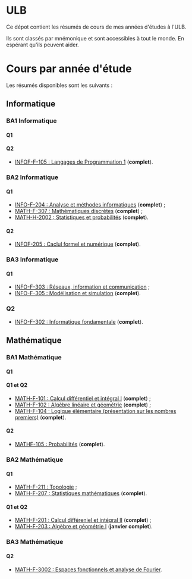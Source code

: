 # ULB
Ce dépot contient les résumés de cours de mes années d'études à l'ULB.

Ils sont classés par mnémonique et sont accessibles  à tout le monde. En espérant qu'ils peuvent aider.

# Cours par année d'étude

Les résumés disponibles sont les suivants :

## Informatique

### BA1 Informatique

#### Q1

#### Q2

+ [INFOF-F-105 : Langages de Programmation 1](https://github.com/RobinPetit/ULB/blob/master/INFOF-105/r%C3%A9sum%C3%A9/r%C3%A9sum%C3%A9.pdf) (**complet**).

### BA2 Informatique

#### Q1

+ [INFO-F-204 : Analyse et méthodes informatiques](https://github.com/RobinPetit/ULB/blob/master/INFOF-204/r%C3%A9sum%C3%A9/r%C3%A9sum%C3%A9.pdf) (**complet**) ;
+ [MATH-F-307 : Mathématiques discrètes](https://github.com/RobinPetit/ULB/blob/master/MATHF-307/r%C3%A9sum%C3%A9/r%C3%A9sum%C3%A9.pdf) (**complet**) ;
+ [MATH-H-2002 : Statistiques et probabilités](https://github.com/RobinPetit/ULB/blob/master/MATHH-2002/r%C3%A9sum%C3%A9/r%C3%A9sum%C3%A9.pdf) (**complet**).

#### Q2

+ [INFOF-205 : Caclul formel et numérique](https://github.com/RobinPetit/ULB/blob/master/INFOF-205/r%C3%A9sum%C3%A9/r%C3%A9sum%C3%A9.pdf) (**complet**).

### BA3 Informatique

#### Q1

+ [INFO-F-303 : Réseaux, information et communication](https://github.com/RobinPetit/ULB/blob/master/INFOF-303/r%C3%A9sum%C3%A9/Th%C3%A9orie%20de%20l'information/r%C3%A9sum%C3%A9.pdf) ;
+ [INFO-F-305 : Modélisation et simulation](https://github.com/RobinPetit/ULB/blob/master/INFOF-305/r%C3%A9sum%C3%A9/r%C3%A9sum%C3%A9.pdf) (**complet**).

### Q2

+ [INFO-F-302 : Informatique fondamentale](https://github.com/RobinPetit/ULB/blob/master/INFOF-302/r%C3%A9sum%C3%A9/r%C3%A9sum%C3%A9.pdf) (**complet**).

## Mathématique

### BA1 Mathématique

#### Q1

#### Q1 et Q2

+ [MATH-F-101 : Calcul différentiel et intégral I](https://github.com/RobinPetit/ULB/blob/master/MATHF-101/r%C3%A9sum%C3%A9/r%C3%A9sum%C3%A9.pdf) (**complet**) ;
+ [MATH-F-102 : Algèbre linéaire et géométrie](https://github.com/RobinPetit/ULB/blob/master/MATHF-102/r%C3%A9sum%C3%A9/r%C3%A9sum%C3%A9.pdf) (**complet**) ;
+ [MATH-F-104 : Logique élémentaire (présentation sur les nombres premiers)](https://github.com/RobinPetit/ULB/blob/master/MATHF-104/Pr%C3%A9sentation/slides.pdf) (**complet**).

#### Q2

+ [MATHF-105 : Probabilités](https://github.com/RobinPetit/ULB/blob/master/MATHF-105/r%C3%A9sum%C3%A9/r%C3%A9sum%C3%A9.pdf) (**complet**).

### BA2 Mathématique

#### Q1

+ [MATH-F-211 : Topologie](https://github.com/RobinPetit/ULB/blob/master/MATHF-211/r%C3%A9sum%C3%A9/r%C3%A9sum%C3%A9.pdf) ;
+ [MATH-F-207 : Statistiques mathématiques](https://github.com/RobinPetit/ULB/blob/master/MATHF-207/r%C3%A9sum%C3%A9/r%C3%A9sum%C3%A9.pdf) (**complet**).

#### Q1 et Q2

+ [MATH-F-201 : Calcul différeniel et intégral II](https://github.com/RobinPetit/ULB/blob/master/MATHF-201/r%C3%A9sum%C3%A9/r%C3%A9sum%C3%A9.pdf) (**complet**) ;
+ [MATH-F-203 : Algèbre et géométrie I](https://github.com/RobinPetit/ULB/blob/master/MATHF-203/r%C3%A9sum%C3%A9/r%C3%A9sum%C3%A9.pdf) (**janvier complet**).

### BA3 Mathématique

#### Q2

+ [MATH-F-3002 : Espaces fonctionnels et analyse de Fourier](https://github.com/RobinPetit/ULB/blob/master/MATHF-3002/notes/notes.pdf).
